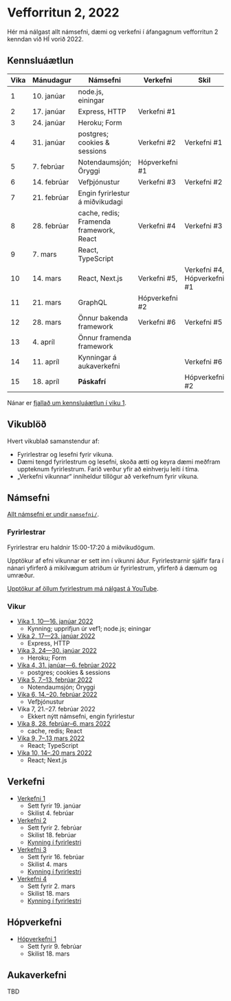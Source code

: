 # Vefforritun 2, 2022

Hér má nálgast allt námsefni, dæmi og verkefni í áfangagnum vefforritun 2 kenndan við HÍ vorið 2022.

## Kennsluáætlun

| Vika | Mánudagur   | Námsefni                                | Verkefni       | Skil                        |
|------|-------------|-----------------------------------------|----------------|-----------------------------|
| 1    | 10. janúar  | node.js, einingar                       |                |                             |
| 2    | 17. janúar  | Express, HTTP                           | Verkefni #1    |                             |
| 3    | 24. janúar  | Heroku; Form                            |                |                             |
| 4    | 31. janúar  | postgres; cookies & sessions            | Verkefni #2    | Verkefni #1                 |
| 5    | 7. febrúar  | Notendaumsjón; Öryggi                   | Hópverkefni #1 |                             |
| 6    | 14. febrúar | Vefþjónustur                            | Verkefni #3    | Verkefni #2                 |
| 7    | 21. febrúar | Engin fyrirlestur á miðvikudagi         |                |                             |
| 8    | 28. febrúar | cache, redis; Framenda framework, React | Verkefni #4    | Verkefni #3                 |
| 9    | 7. mars     | React, TypeScript                       |                |                             |
| 10   | 14. mars    | React, Next.js                          | Verkefni #5,   | Verkefni #4, Hópverkefni #1 |
| 11   | 21. mars    | GraphQL                                 | Hópverkefni #2 |                             |
| 12   | 28. mars    | Önnur bakenda framework                 | Verkefni #6    | Verkefni #5                 |
| 13   | 4. apríl    | Önnur framenda framework                |                |                             |
| 14   | 11. apríl   | Kynningar á aukaverkefni                |                | Verkefni #6                 |
| 15   | 18. apríl   | **Páskafrí**                            |                | Hópverkefni #2              |

Nánar er [fjallað um kennsluáætlun í viku 1](vikur/vika-01.md).

## Vikublöð

Hvert vikublað samanstendur af:

* Fyrirlestrar og lesefni fyrir vikuna.
* Dæmi tengd fyrirlestrum og lesefni, skoða ætti og keyra dæmi meðfram uppteknum fyrirlestrum. Farið verður yfir að einhverju leiti í tíma.
* „Verkefni vikunnar“ inniheldur tillögur að verkefnum fyrir vikuna.

## Námsefni

[Allt námsefni er undir `namsefni/`](/namsefni).

### Fyrirlestrar

Fyrirlestrar eru haldnir 15:00-17:20 á miðvikudögum.

Upptökur af efni vikunnar er sett inn í vikunni áður. Fyrirlestrarnir sjálfir fara í nánari yfirferð á mikilvægum atriðum úr fyrirlestrum, yfirferð á dæmum og umræður.

[Upptökur af öllum fyrirlestrum má nálgast á YouTube](https://www.youtube.com/playlist?list=PLRj-ccg8iozwBXaSNawCRcSNO7hZDb7Di).

### Vikur

* [Vika 1, 10—16. janúar 2022](vikur/vika-01.md)
  * Kynning; upprifjun úr vef1; node.js; einingar
* [Vika 2, 17—23. janúar 2022](vikur/vika-02.md)
  * Express, HTTP
* [Vika 3, 24—30. janúar 2022](vikur/vika-03.md)
  * Heroku; Form
* [Vika 4, 31. janúar—6. febrúar 2022](vikur/vika-04.md)
  * postgres; cookies & sessions
* [Vika 5, 7.–13. febrúar 2022](vikur/vika-05.md)
  * Notendaumsjón; Öryggi
* [Vika 6, 14.–20. febrúar 2022](vikur/vika-06.md)
  * Vefþjónustur
* Vika 7, 21.–27. febrúar 2022
  * Ekkert nýtt námsefni, engin fyrirlestur
* [Vika 8, 28. febrúar–6. mars 2022](vikur/vika-08.md)
  * cache, redis; React
* [Vika 9, 7–.13 mars 2022](vikur/vika-09.md)
  * React; TypeScript
* [Vika 10, 14–.20 mars 2022](vikur/vika-10.md)
  * React; Next.js

## Verkefni

* [Verkefni 1](https://github.com/vefforritun/vef2-2022-v1)
  * Sett fyrir 19. janúar
  * Skilist 4. febrúar
* [Verkefni 2](https://github.com/vefforritun/vef2-2022-v2)
  * Sett fyrir 2. febrúar
  * Skilist 18. febrúar
  * [Kynning í fyrirlestri](https://youtu.be/pLwY4LiR6gc)
* [Verkefni 3](https://github.com/vefforritun/vef2-2022-v3)
  * Sett fyrir 16. febrúar
  * Skilist 4. mars
  * [Kynning í fyrirlestri](https://youtu.be/W0k01_KRE4I)
* [Verkefni 4](https://github.com/vefforritun/vef2-2022-v4)
  * Sett fyrir 2. mars
  * Skilist 18. mars
  * [Kynning í fyrirlestri](https://youtu.be/)

## Hópverkefni

* [Hópverkefni 1](https://github.com/vefforritun/vef2-2022-h1)
  * Sett fyrir 9. febrúar
  * Skilist 18. mars

## Aukaverkefni

TBD
